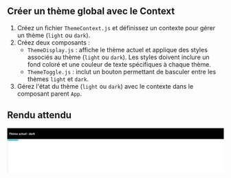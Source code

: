 ## Créer un thème global avec le Context

1. Créez un fichier `ThemeContext.js` et définissez un contexte pour gérer un thème (`light` ou `dark`).
2. Créez deux composants :
    - `ThemeDisplay.js` : affiche le thème actuel et applique des styles associés au thème (`light` ou `dark`). Les styles doivent inclure un fond coloré et une couleur de texte spécifiques à chaque thème.
    - `ThemeToggle.js` : inclut un bouton permettant de basculer entre les thèmes `light` et `dark`.
3. Gérez l'état du thème (`light` ou `dark`) avec le contexte dans le composant parent `App`.

## Rendu attendu

<img src="https://github.com/Microleadoff/content/blob/master/lang/fr/courses/Framework%20&%20Librairies/Reactjs-v18/0250%20-%20G%C3%A9rer%20les%20donn%C3%A9es%20gr%C3%A2ce%20au%20Context/rendu_exo_25_1.png?raw=true" alt="Rendu attendu de l'exercice">